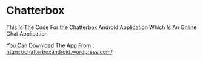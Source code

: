 # Chatterbox

This Is The Code For the Chatterbox Android Application Which Is An Online Chat Application

You Can Download The App From : https://chatterboxandroid.wordpress.com/
